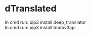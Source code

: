 # dTranslated
In cmd run: pip3 install deep_translator </br>
In cmd run: pip3 install tmdbv3api </br>
